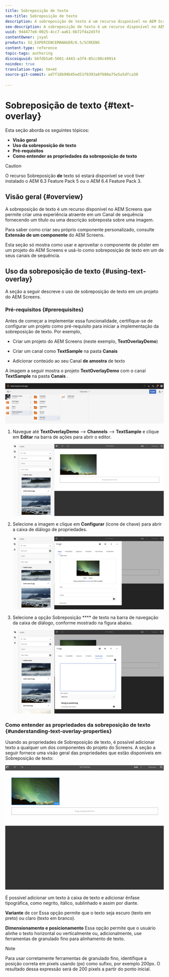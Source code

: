 ```yaml
---
title: Sobreposição de texto
seo-title: Sobreposição de texto
description: A sobreposição de texto é um recurso disponível no AEM Screens que permite criar uma experiência atraente em um Canal de sequência fornecendo um título ou uma descrição sobreposta sobre uma imagem. Siga esta página para saber mais.
seo-description: A sobreposição de texto é um recurso disponível no AEM Screens que permite criar uma experiência atraente em um Canal de sequência fornecendo um título ou uma descrição sobreposta sobre uma imagem. Siga esta página para saber mais.
uuid: 944477e8-0025-4cc7-aa61-6b72f4a245fd
contentOwner: jsyal
products: SG_EXPERIENCEMANAGER/6.5/SCREENS
content-type: reference
topic-tags: authoring
discoiquuid: b6fdb5a0-5601-4443-a3f4-85cc90c49914
noindex: true
translation-type: tm+mt
source-git-commit: ad7f18b99b45ed51f0393a0f608a75e5a5dfca30

---
```



# Sobreposição de texto {#text-overlay}

Esta seção aborda os seguintes tópicos:

* **Visão geral**
* **Uso da sobreposição de texto**
* **Pré-requisitos**
* **Como entender as propriedades da sobreposição de texto**

>[!CAUTION]
>
>O recurso Sobreposição **de** texto só estará disponível se você tiver instalado o AEM 6.3 Feature Pack 5 ou o AEM 6.4 Feature Pack 3.

## Visão geral {#overview}

A sobreposição de texto é um recurso disponível no AEM Screens que permite criar uma experiência atraente em um Canal de sequência fornecendo um título ou uma descrição sobreposta sobre uma imagem.

Para saber como criar seu próprio componente personalizado, consulte **Extensão de um componente** do AEM Screens.

Esta seção só mostra como usar e aproveitar o componente de pôster em um projeto do AEM Screens e usá-lo como sobreposição de texto em um de seus canais de sequência.

## Uso da sobreposição de texto {#using-text-overlay}

A seção a seguir descreve o uso de sobreposição de texto em um projeto do AEM Screens.

### Pré-requisitos {#prerequisites}

Antes de começar a implementar essa funcionalidade, certifique-se de configurar um projeto como pré-requisito para iniciar a implementação da sobreposição de texto. Por exemplo,

* Criar um projeto do AEM Screens (neste exemplo, **TextOverlayDemo**)

* Criar um canal como **TextSample** na pasta **Canais**

* Adicionar conteúdo ao seu Canal **de amostra** de texto

A imagem a seguir mostra o projeto **TextOverlayDemo** com o canal **TextSample** na pasta **Canais** .

![screen_shot_2018-12-16at75908pm](assets/screen_shot_2018-12-16at75908pm.png)

1. Navegue até **TextOverlayDemo** —&gt; **Channels** —&gt; **TextSample** e clique em **Editar** na barra de ações para abrir o editor.

   ![screen_shot_2018-12-16at80017pm](assets/screen_shot_2018-12-16at80017pm.png)

1. Selecione a imagem e clique em **Configurar** (ícone de chave) para abrir a caixa de diálogo de propriedades.

   ![screen_shot_2018-12-16at80221pm](assets/screen_shot_2018-12-16at80221pm.png)

1. Selecione a opção Sobreposição **** de texto na barra de navegação da caixa de diálogo, conforme mostrado na figura abaixo.

   ![screen_shot_2018-12-16at80424pm](assets/screen_shot_2018-12-16at80424pm.png)

### Como entender as propriedades da sobreposição de texto {#understanding-text-overlay-properties}

Usando as propriedades de Sobreposição de texto, é possível adicionar texto a qualquer um dos componentes do projeto do Screens. A seção a seguir fornece uma visão geral das propriedades que estão disponíveis em Sobreposição de texto:

![text](assets/text.gif)

É possível adicionar um texto à caixa de texto e adicionar ênfase tipográfica, como negrito, itálico, sublinhado e assim por diante.

**Variante** de cor Essa opção permite que o texto seja escuro (texto em preto) ou claro (texto em branco).

**Dimensionamento e posicionamento** Essa opção permite que o usuário alinhe o texto horizontal ou verticalmente ou, adicionalmente, use ferramentas de granulado fino para alinhamento de texto.

>[!NOTE]
>
>Para usar corretamente ferramentas de granulado fino, identifique a posição correta em pixels usando (px) como sufixo, por exemplo 200px. O resultado dessa expressão será de 200 pixels a partir do ponto inicial.


